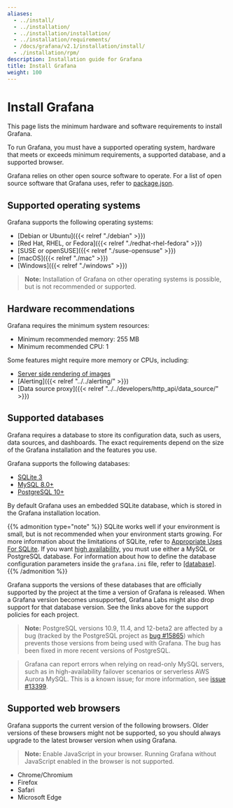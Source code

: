 ```yaml
---
aliases:
  - ../install/
  - ../installation/
  - ../installation/installation/
  - ../installation/requirements/
  - /docs/grafana/v2.1/installation/install/
  - ./installation/rpm/
description: Installation guide for Grafana
title: Install Grafana
weight: 100
---
```


# Install Grafana

This page lists the minimum hardware and software requirements to install Grafana.

To run Grafana, you must have a supported operating system, hardware that meets or exceeds minimum requirements, a supported database, and a supported browser.

Grafana relies on other open source software to operate. For a list of open source software that Grafana uses, refer to [package.json](https://github.com/grafana/grafana/blob/main/package.json).

## Supported operating systems

Grafana supports the following operating systems:

- [Debian or Ubuntu]({{< relref "./debian" >}})
- [Red Hat, RHEL, or Fedora]({{< relref "./redhat-rhel-fedora" >}})
- [SUSE or openSUSE]({{< relref "./suse-opensuse" >}})
- [macOS]({{< relref "./mac" >}})
- [Windows]({{< relref "./windows" >}})

> **Note:** Installation of Grafana on other operating systems is possible, but is not recommended or supported.

## Hardware recommendations

Grafana requires the minimum system resources:

- Minimum recommended memory: 255 MB
- Minimum recommended CPU: 1

Some features might require more memory or CPUs, including:

- [Server side rendering of images](https://grafana.com/grafana/plugins/grafana-image-renderer#requirements)
- [Alerting]({{< relref "../../alerting/" >}})
- [Data source proxy]({{< relref "../../developers/http_api/data_source/" >}})

## Supported databases

Grafana requires a database to store its configuration data, such as users, data sources, and dashboards. The exact requirements depend on the size of the Grafana installation and the features you use.

Grafana supports the following databases:

- [SQLite 3](https://www.sqlite.org/index.html)
- [MySQL 8.0+](https://www.mysql.com/support/supportedplatforms/database.html)
- [PostgreSQL 10+](https://www.postgresql.org/support/versioning/)

By default Grafana uses an embedded SQLite database, which is stored in the Grafana installation location.

{{% admonition type="note" %}}
SQLite works well if your environment is small, but is not recommended when your environment starts growing. For more information about the limitations of SQLite, refer to [Appropriate Uses For SQLite](https://www.sqlite.org/whentouse.html). If you want [high availability](/docs/grafana/latest/setup-grafana/set-up-for-high-availability), you must use either a MySQL or PostgreSQL database. For information about how to define the database configuration parameters inside the `grafana.ini` file, refer to [[database]](/docs/grafana/latest/setup-grafana/configure-grafana/#database).
{{% /admonition %}}

Grafana supports the versions of these databases that are officially supported by the project at the time a version of Grafana is released. When a Grafana version becomes unsupported, Grafana Labs might also drop support for that database version. See the links above for the support policies for each project.

> **Note:** PostgreSQL versions 10.9, 11.4, and 12-beta2 are affected by a bug (tracked by the PostgreSQL project as [bug #15865](https://www.postgresql.org/message-id/flat/15865-17940eacc8f8b081%40postgresql.org)) which prevents those versions from being used with Grafana. The bug has been fixed in more recent versions of PostgreSQL.

> Grafana can report errors when relying on read-only MySQL servers, such as in high-availability failover scenarios or serverless AWS Aurora MySQL. This is a known issue; for more information, see [issue #13399](https://github.com/grafana/grafana/issues/13399).

## Supported web browsers

Grafana supports the current version of the following browsers. Older versions of these browsers might not be supported, so you should always upgrade to the latest browser version when using Grafana.

> **Note:** Enable JavaScript in your browser. Running Grafana without JavaScript enabled in the browser is not supported.

- Chrome/Chromium
- Firefox
- Safari
- Microsoft Edge
